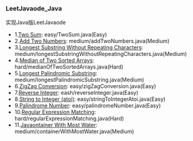 ### LeetJavaode_Java
实现Java版LeetJavaode

* 1.[Two Sum](https://leetcode.com/problems/two-sum/): easy/TwoSum.java(Easy)
* 2.[Add Two Numbers](https://leetcode.com/problems/add-two-numbers/): medium/addTwoNumbers.java(Medium)
* 3.[Longest Substring Without Repeating Characters](https://leetcode.com/problems/longest-substring-without-repeating-characters/): medium/longestSubstringWithoutRepeatingCharacters.java(Medium)
* 4.[Median of Two Sorted Arrays](https://leetcode.com/problems/median-of-two-sorted-arrays/): hard/medianOfTwoSortedArrays.java(Hard)
* 5.[Longest Palindromic Substring](https://leetcode.com/problems/longest-palindromic-substring/): medium/longestPalindromicSubstring.java(Medium)
* 6.[ZigZag Conversion](https://leetcode.com/problems/zigzag-conversion/): easy/zigZagConversion.java(Easy)
* 7.[Reverse Integer](https://leetcode.com/problems/reverse-integer/): eash/reverseInteger.java(Easy)
* 8.[String to Integer (atoi)](https://leetcode.com/problems/string-to-integer-atoi/): easy/stringToIntegerAtoi.java(Easy)
* 9.[Palindrome Number](https://leetcode.com/problems/palindrome-number/): easy/palindromeNumber.java(Easy)
* 10.[Regular Expression Matching](https://leetcode.com/problems/regular-expression-matching/): hard/regularExpressionMatching.java(Hard)
* 11.[Javaontainer With Most Water](https://leetcode.com/problems/container-with-most-water/): medium/containerWithMostWater.java(Medium)

